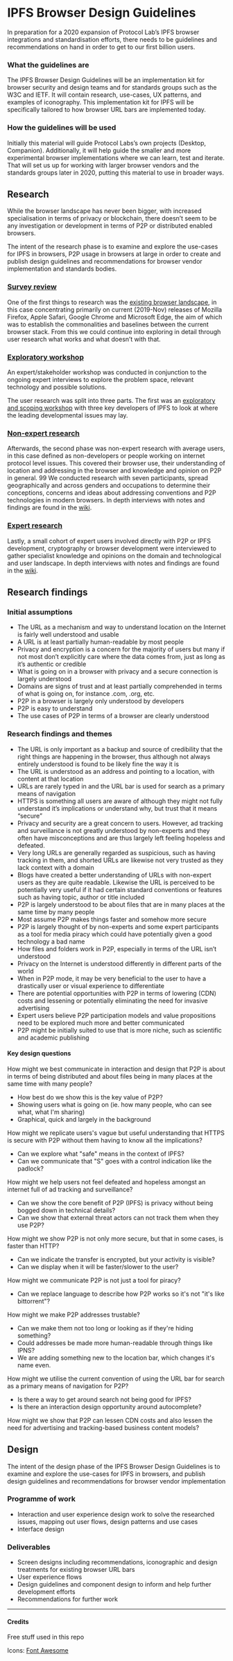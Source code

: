 
# IPFS Browser Design Guidelines

In preparation for a 2020 expansion of Protocol Lab’s IPFS browser integrations and standardisation efforts, there needs to be guidelines and recommendations on hand in order to get to our first billion users.

### What the guidelines are

The IPFS Browser Design Guidelines will be an implementation kit for browser security and design teams and for standards groups such as the W3C and IETF. It will contain research, use-cases, UX patterns, and examples of iconography. This implementation kit for IPFS will be specifically tailored to how browser URL bars are implemented today.

### How the guidelines will be used

Initially this material will guide Protocol Labs’s own projects (Desktop, Companion). Additionally, it will help guide the smaller and more experimental browser implementations where we can learn, test and iterate. That will set us up for working with larger browser vendors and the standards groups later in 2020, putting this material to use in broader ways.

## Research

While the browser landscape has never been bigger, with increased specialisation in terms of privacy or blockchain, there doesn’t seem to be any investigation or development in terms of P2P or distributed enabled browsers. 

The intent of the research phase is to examine and explore the use-cases for IPFS in browsers, P2P usage in browsers at large in order to create and publish design guidelines and recommendations for browser vendor implementation and standards bodies.

### [Survey review][1]

One of the first things to research was the [existing browser landscape][2], in this case concentrating primarily on current (2019-Nov) releases of Mozilla Firefox, Apple Safari, Google Chrome and Microsoft Edge, the aim of which was to establish the commonalities and baselines between the current browser stack. From this we could continue into exploring in detail through user research what works and what doesn’t with that.

### [Exploratory workshop][3]

An expert/stakeholder workshop was conducted in conjunction to the ongoing expert interviews to explore the problem space, relevant technology and possible solutions.

The user research was split into three parts. The first was an [exploratory and scoping workshop][4] with three key developers of IPFS to look at where the leading developmental issues may lay.

### [Non-expert research][5]

Afterwards, the second phase was non-expert research with average users, in this case defined as non-developers or people working on internet protocol level issues. This covered their browser use, their understanding of location and addressing in the browser and knowledge and opinion on P2P in general.
99
We conducted research with seven participants, spread geographically and across genders and occupations to determine their conceptions, concerns and ideas about addressing conventions and P2P technologies in modern browsers. In depth interviews with notes and findings are found in the [wiki][6].

### [Expert research][7]

Lastly, a small cohort of expert users involved directly with P2P or IPFS development, cryptography or browser development were interviewed to gather specialist knowledge and opinions on the domain and technological and user landscape. In depth interviews with notes and findings are found in the [wiki][8].

## Research findings

### Initial assumptions

- The URL as a mechanism and way to understand location on the Internet is fairly well understood and usable
- A URL is at least partially human-readable by most people
- Privacy and encryption is a concern for the majority of users but many if not most don’t explicitly care where the data comes from, just as long as it’s authentic or credible
- What is going on in a browser with privacy and a secure connection is largely understood
- Domains are signs of trust and at least partially comprehended in terms of what is going on, for instance .com, .org, etc.
- P2P in a browser is largely only understood by developers
- P2P is easy to understand
- The use cases of P2P in terms of a browser are clearly understood

### Research findings and themes

- The URL is only important as a backup and source of credibility that the right things are happening in the browser, thus although not always entirely understood is found to be likely fine the way it is
- The URL is understood as an address and pointing to a location, with content at that location
- URLs are rarely typed in and the URL bar is used for search as a primary means of navigation
- HTTPS is something all users are aware of although they might not fully understand it’s implications or understand why, but trust that it means “secure”
- Privacy and security are a great concern to users. However, ad tracking and surveillance is not greatly understood by non-experts and they often have misconceptions and are thus largely left feeling hopeless and defeated.
- Very long URLs are generally regarded as suspicious, such as having tracking in them, and shorted URLs are likewise not very trusted as they lack context with a domain
- Blogs have created a better understanding of URLs with non-expert users as they are quite readable. Likewise the URL is perceived to be potentially very useful if it had certain standard conventions or features such as having topic, author or title included
- P2P is largely understood to be about files that are in many places at the same time by many people
- Most assume P2P makes things faster and somehow more secure
- P2P is largely thought of by non-experts and some expert participants as a tool for media piracy which could have potentially given a good technology a bad name
- How files and folders work in P2P, especially in terms of the URL isn’t understood
- Privacy on the Internet is understood differently in different parts of the world
- When in P2P mode, it may be very beneficial to the user to have a drastically user or visual experience to differentiate
- There are potential opportunities with P2P in terms of lowering (CDN) costs and lessening or potentially eliminating the need for invasive advertising
- Expert users believe P2P participation models and value propositions need to be explored much more and better communicated
- P2P might be initially suited to use that is more niche, such as scientific and academic publishing

#### Key design questions

How might we best communicate in interaction and design that P2P is about in terms of being distributed and about files being in many places at the same time with many people?

- How best do we show this is the key value of P2P?
- Showing users what is going on (ie. how many people, who can see what, what I'm sharing)
- Graphical, quick and largely in the background

How might we replicate users's vague but useful understanding that HTTPS is secure with P2P without them having to know all the implications?

- Can we explore what "safe" means in the context of IPFS?
- Can we communicate that "S" goes with a control indication like the padlock?

How might we help users not feel defeated and hopeless amongst an internet full of ad tracking and surveillance?

- Can we show the core benefit of P2P (IPFS) is privacy without being bogged down in technical details?
- Can we show that external threat actors can not track them when they use P2P?

How might we show P2P is not only more secure, but that in some cases, is faster than HTTP?

- Can we indicate the transfer is encrypted, but your activity is visible?
- Can we display when it will be faster/slower to the user?

How might we communicate P2P is not just a tool for piracy?

- Can we replace language to describe how P2P works so it's not "it's like bittorrent"?

How might we make P2P addresses trustable?

- Can we make them not too long or looking as if they're hiding something?
- Could addresses be made more human-readable through things like IPNS?
- We are adding something new to the location bar, which changes it's name even.

How might we utilise the current convention of using the URL bar for search as a primary means of navigation for P2P?

- Is there a way to get around search not being good for IPFS?
- Is there an interaction design opportunity around autocomplete?

How might we show that P2P can lessen CDN costs and also lessen the need for advertising and tracking-based business content models?


## Design

The intent of the design phase of the IPFS Browser Design Guidelines is to examine and explore the use-cases for IPFS in browsers, and publish design guidelines and recommendations for browser vendor implementation

### Programme of work

- Interaction and user experience design work to solve the researched issues, mapping out user flows, design patterns and use cases
- Interface design

### Deliverables

- Screen designs including recommendations, iconographic and design treatments for existing browser URL bars
- User experience flows
- Design guidelines and component design to inform and help further development efforts
- Recommendations for further work

---- 

#### Credits

Free stuff used in this repo

Icons: [Font Awesome][9]

[1]:	https://github.com/ipfs/browser-design-guidelines/wiki#browser-survey
[2]:	https://github.com/ipfs/browser-design-guidelines/wiki#browser-survey
[3]:	https://github.com/ipfs/browser-design-guidelines/wiki/Stakeholders-workshop
[4]:	https://github.com/ipfs/browser-design-guidelines/wiki/Stakeholders-workshop
[5]:	https://github.com/ipfs/browser-design-guidelines/wiki#non-expert-interviews
[6]:	https://github.com/ipfs/browser-design-guidelines/wiki
[7]:	https://github.com/ipfs/browser-design-guidelines/wiki#expert-interviews
[8]:	https://github.com/ipfs/browser-design-guidelines/wiki
[9]:	https://fontawesome.com/
